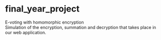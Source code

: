 # final_year_project
E-voting with homomorphic encryption<br/>
Simulation of the encryption, summation and decryption that takes place in our web application. 
